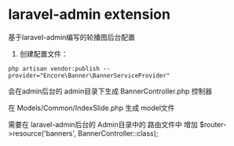 laravel-admin extension
======
基于laravel-admin编写的轮播图后台配置

1. 创建配置文件：

```shell
php artisan vendor:publish --provider="Encore\Banner\BannerServiceProvider"
```

会在admin后台的 admin目录下生成 BannerController.php 控制器

在 Models/Common/IndexSlide.php 生成 model文件

需要在 laravel-admin后台的 Admin目录中的 路由文件中 增加 $router->resource('banners', BannerController::class);

